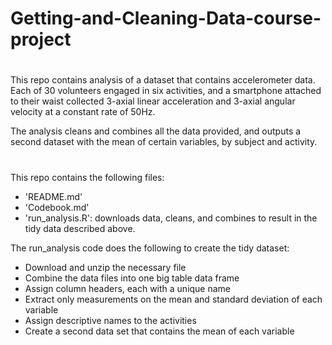 # Getting-and-Cleaning-Data-course-project
# 
This repo contains analysis of a dataset that contains accelerometer data. Each of 30 volunteers engaged in six activities, and a smartphone attached to their waist collected 3-axial linear acceleration and 3-axial angular velocity at a constant rate of 50Hz. 

The analysis cleans and combines all the data provided, and outputs a second dataset with the mean of certain variables, by subject and activity. 
#
This repo contains the following files:
* 'README.md'
* 'Codebook.md'
* 'run_analysis.R': downloads data, cleans, and combines to result in the tidy data described above.

The run_analysis code does the following to create the tidy dataset:
* Download and unzip the necessary file
* Combine the data files into one big table data frame
* Assign column headers, each with a unique name
* Extract only measurements on the mean and standard deviation of each variable
* Assign descriptive names to the activities
* Create a second data set that contains the mean of each variable

